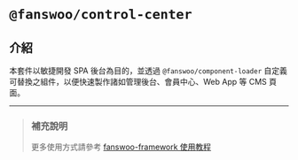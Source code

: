 # `@fanswoo/control-center`

## 介紹

本套件以敏捷開發 SPA 後台為目的，並透過 `@fanswoo/component-loader` 自定義可替換之組件，以便快速製作諸如管理後台、會員中心、Web App 等 CMS 頁面。

---

> ### 補充說明
> 更多使用方式請參考 [fanswoo-framework 使用教程](https://fanswoo.atlassian.net/wiki/spaces/fanswooDevelopers)